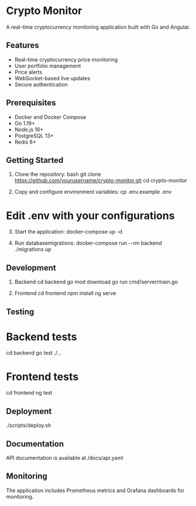 # Crypto Monitor

A real-time cryptocurrency monitoring application built with Go and Angular.

## Features

- Real-time cryptocurrency price monitoring
- User portfolio management
- Price alerts
- WebSocket-based live updates
- Secure authentication

## Prerequisites

- Docker and Docker Compose
- Go 1.19+
- Node.js 16+
- PostgreSQL 13+
- Redis 6+

## Getting Started

1. Clone the repository:
bash
git clone https://github.com/yourusername/crypto-monitor.git
cd crypto-monitor

2. Copy and configure environment variables:
cp .env.example .env
# Edit .env with your configurations

3. Start the application:
docker-compose up -d

4. Run databasemigrations:
docker-compose run --rm backend ./migrations up


## Development

1. Backend
cd backend
go mod download
go run cmd/server/main.go

2. Frontend
cd frontend
npm install
ng serve


## Testing

# Backend tests
cd backend
go test ./...

# Frontend tests
cd frontend
ng test


## Deployment
./scripts/deploy.sh


## Documentation
API documentation is available at /docs/api.yaml


## Monitoring
The application includes Prometheus metrics and Grafana dashboards for monitoring.
